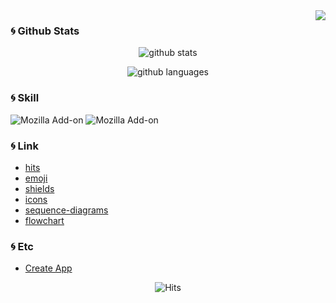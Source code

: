 <div align='right'>
  <img src='https://komarev.com/ghpvc/?username=kangbokki&&color=brightgreen' align='right'>
</div>



### :cyclone: Github Stats
<div align='center'>

![github stats](https://github-readme-stats.vercel.app/api?username=kangbokki&show_icons=ture&theme=dark)
</div>
<div align='center'>

![github languages](https://github-readme-stats.vercel.app/api/top-langs/?username=kangbokki&langs_count=5&theme=dark&layout=compact)
</div>

### :cyclone: Skill

![Mozilla Add-on](https://img.shields.io/amo/stars/Mozilla?color=007396&label=java&logo=java)
![Mozilla Add-on](https://img.shields.io/amo/stars/Mozilla?color=F7DF1E&label=javascript&logo=javascript)



### :cyclone: Link
 * [hits](https://hits.seeyoufarm.com/)  
 * [emoji](https://www.webfx.com/tools/emoji-cheat-sheet/)  
 * [shields](https://shields.io/)
 * [icons](https://simpleicons.org/)
 * [sequence-diagrams](https://bramp.github.io/js-sequence-diagrams/)
 * [flowchart](http://flowchart.js.org/)

  
### :cyclone: Etc  
 * [Create App](https://createapp.dev/)  

<div align='center'>

![Hits](https://hits.seeyoufarm.com/api/count/incr/badge.svg?url=https%3A%2F%2Fgithub.com%2Fkangbokki%2Fhit-counter&count_bg=%2379C83D&title_bg=%23555555&icon=&icon_color=%23E7E7E7&title=hits&edge_flat=false)
</div>
